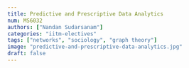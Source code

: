```yaml
---
title: Predictive and Prescriptive Data Analytics
num: MS6032
authors: ["Nandan Sudarsanam"]
categories: "iitm-electives"
tags: ["networks", "sociology", "graph theory"]
image: "predictive-and-prescriptive-data-analytics.jpg"
draft: false
---
```

